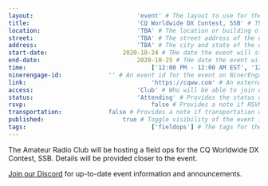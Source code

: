 ```yaml
---
layout:								'event' # The layout to use for the event page. This should never be changed.
title:								'CQ Worldwide DX Contest, SSB' # The name of the event.
location:							'TBA' # The location or building of the event.
street:								'TBA' # The street address of the event.
address:							'TBA' # The city and state of the event.
start-date:						2020-10-24 # THe date the event will start. YYYY-MM-DD.
end-date:							2020-10-25 # THe date the event will end. YYYY-MM-DD.
time:									['12:00 PM - 12:00 AM EST', '12:00 AM - 3:00 AM EST'] # The time range of the event. Does not include travel. An array of times for multi-day events.
ninerengage-id:				'' # An event id for the event on NinerEngage. Optional.
link:									'https://cqww.com' # An external link to the event. Optional.
access:								'Club' # Who will be able to join us for the event. Values: 'Club', 'School', or 'Public'.
status:								'Attending' # Provides the status of the event. Values: 'Attending', 'Planned', 'Cancelled'.
rsvp:									false # Provides a note if RSVP via email is required.
transportation:				false # Provides a note if transportation will be provided.
published:						true # Toggle visibility of the event in feeds.
tags:									['fieldops'] # The tags for the event.
---
```



The Amateur Radio Club will be hosting a field ops for the CQ Worldwide DX Contest, SSB. Details will be provided closer to the event.

[Join our Discord](https://ninerengage.uncc.edu/news/174684) for up-to-date event information and announcements.
